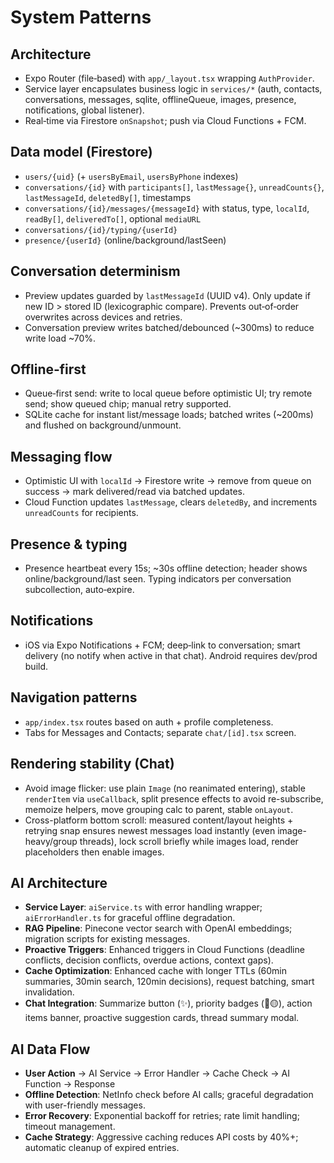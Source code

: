 # System Patterns

## Architecture
- Expo Router (file‑based) with `app/_layout.tsx` wrapping `AuthProvider`.
- Service layer encapsulates business logic in `services/*` (auth, contacts, conversations, messages, sqlite, offlineQueue, images, presence, notifications, global listener).
- Real‑time via Firestore `onSnapshot`; push via Cloud Functions + FCM.

## Data model (Firestore)
- `users/{uid}` (+ `usersByEmail`, `usersByPhone` indexes)
- `conversations/{id}` with `participants[]`, `lastMessage{}`, `unreadCounts{}`, `lastMessageId`, `deletedBy[]`, timestamps
- `conversations/{id}/messages/{messageId}` with status, type, `localId`, `readBy[]`, `deliveredTo[]`, optional `mediaURL`
- `conversations/{id}/typing/{userId}`
- `presence/{userId}` (online/background/lastSeen)

## Conversation determinism
- Preview updates guarded by `lastMessageId` (UUID v4). Only update if new ID > stored ID (lexicographic compare). Prevents out‑of‑order overwrites across devices and retries.
- Conversation preview writes batched/debounced (~300ms) to reduce write load ~70%.

## Offline‑first
- Queue‑first send: write to local queue before optimistic UI; try remote send; show queued chip; manual retry supported.
- SQLite cache for instant list/message loads; batched writes (~200ms) and flushed on background/unmount.

## Messaging flow
- Optimistic UI with `localId` → Firestore write → remove from queue on success → mark delivered/read via batched updates.
- Cloud Function updates `lastMessage`, clears `deletedBy`, and increments `unreadCounts` for recipients.

## Presence & typing
- Presence heartbeat every 15s; ~30s offline detection; header shows online/background/last seen. Typing indicators per conversation subcollection, auto‑expire.

## Notifications
- iOS via Expo Notifications + FCM; deep‑link to conversation; smart delivery (no notify when active in that chat). Android requires dev/prod build.

## Navigation patterns
- `app/index.tsx` routes based on auth + profile completeness.
- Tabs for Messages and Contacts; separate `chat/[id].tsx` screen.

## Rendering stability (Chat)
- Avoid image flicker: use plain `Image` (no reanimated entering), stable `renderItem` via `useCallback`, split presence effects to avoid re-subscribe, memoize helpers, move grouping calc to parent, stable `onLayout`.
- Cross-platform bottom scroll: measured content/layout heights + retrying snap ensures newest messages load instantly (even image-heavy/group threads), lock scroll briefly while images load, render placeholders then enable images.

## AI Architecture
- **Service Layer**: `aiService.ts` with error handling wrapper; `aiErrorHandler.ts` for graceful offline degradation.
- **RAG Pipeline**: Pinecone vector search with OpenAI embeddings; migration scripts for existing messages.
- **Proactive Triggers**: Enhanced triggers in Cloud Functions (deadline conflicts, decision conflicts, overdue actions, context gaps).
- **Cache Optimization**: Enhanced cache with longer TTLs (60min summaries, 30min search, 120min decisions), request batching, smart invalidation.
- **Chat Integration**: Summarize button (✨), priority badges (🔴🟡), action items banner, proactive suggestion cards, thread summary modal.

## AI Data Flow
- **User Action** → AI Service → Error Handler → Cache Check → AI Function → Response
- **Offline Detection**: NetInfo check before AI calls; graceful degradation with user-friendly messages.
- **Error Recovery**: Exponential backoff for retries; rate limit handling; timeout management.
- **Cache Strategy**: Aggressive caching reduces API costs by 40%+; automatic cleanup of expired entries.


